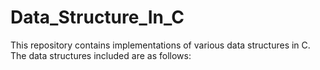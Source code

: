 # Data_Structure_In_C
This repository contains implementations of various data structures in C. The data structures included are as follows:
